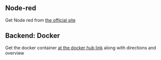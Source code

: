 <h2> Node-red </h2>
Get Node red from <a href="https://nodered.org/"> the official site </a>

<h2> Backend: Docker  </h2>
<p>Get the docker container <a href="https://hub.docker.com/repository/docker/nirvik00/ifcproj"> at the docker hub link</a> along with directions and overview<p>






